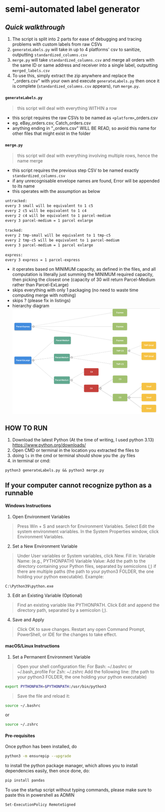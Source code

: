 
# semi-automated label generator
## _Quick walkthrough_
1. The script is split into 2 parts for ease of debugging and tracing problems with custom labels from raw CSVs
2. `generateLabels.py` will take in up to 4 platforms' csv to sanitize, outputting `standardized_columns.csv`
3. `merge.py` will take `standardized_columns.csv` and merge all orders with the same ID or same address and receiver into a single label, outputting `merged_labels.csv`
4. To use this, simply extract the zip anywhere and replace the "_orders.csv" with your own and execute `generateLabels.py` then once it is complete (`standardized_columns.csv` appears), run `merge.py`. 

#### `generateLabels.py`

> this script will deal with everything WITHIN a row
- this script requires the raw CSVs to be named as `<platform>`_orders.csv
- eg. eBay_orders.csv, Catch_orders.csv
- anything ending in "_orders.csv" WILL BE READ, so avoid this name for other files that might exist in the folder

#### `merge.py`
> this script will deal with everything involving multiple rows, hence the name merge
- this script requires the previous step CSV to be named exactly `standardized_columns.csv`
- if any unrecognisable envelope names are found, Error will be appended to its name
- this operates with the assumption as below
```
untracked:
every 3 small will be equivalent to 1 c5 
every 2 c5 will be equivalent to 1 c4
every 2 c4 will be equivalent to 1 parcel-medium
every 3 parcel-medium = 1 parcel exlarge

tracked:
every 2 tmp-small will be equivalent to 1 tmp-c5 
every 2 tmp-c5 will be equivalent to 1 parcel-medium
every 3 parcel-medium = 1 parcel exlarge

express:
every 3 express = 1 parcel-express
```
- it operates based on MINIMUM capacity, as defined in the files, and all computation is literally just summing the MINIMUM required capacity, then picking the closest one (capacity of 30 will return Parcel-Medium rather than Parcel-ExLarge)
- skips everything with only 1 packaging (no need to waste time computing merge with nothing)
- skips ? (please fix in listings)
- hierarchy diagram 
![Packages Diagram](images/package-hierarchy.png)

## HOW TO RUN
1. Download the latest Python (At the time of writing, I used python 3.13) https://www.python.org/downloads/
2. Open CMD or terminal in the location you extracted the files to
3. doing `ls` in the cmd or terminal should show you the .py files
4. in terminal or cmd:
```
python3 generateLabels.py && python3 merge.py
```

## If your computer cannot recognize python as a runnable
#### Windows Instructions
1. Open Environment Variables
> Press Win + S and search for Environment Variables.
Select Edit the system environment variables.
In the System Properties window, click Environment Variables.
2. Set a New Environment Variable
> Under User variables or System variables, click New.
Fill in:
Variable Name: (e.g., PYTHONPATH)
Variable Value: Add the path to the directory containing your Python files, separated by semicolons (;) if there are multiple paths (the path to your python3 FOLDER, the one holding your python executable). Example:
```bash
C:\Python39\python.exe
```
3. Edit an Existing Variable (Optional)
> Find an existing variable like PYTHONPATH.
Click Edit and append the directory path, separated by a semicolon (;).
4. Save and Apply
> Click OK to save changes.
Restart any open Command Prompt, PowerShell, or IDE for the changes to take effect.

#### macOS/Linux Instructions
1. Set a Permanent Environment Variable
>Open your shell configuration file:
For Bash: ~/.bashrc or ~/.bash_profile
For Zsh: ~/.zshrc
Add the following line: (the path to your python3 FOLDER, the one holding your python executable)
```bash
export PYTHONPATH=$PYTHONPATH:/usr/bin/python3
```
> Save the file and reload it:
```bash
source ~/.bashrc
```
or
```bash
source ~/.zshrc
```

#### Pre-requisites
Once python has been installed, do 
```bash 
python3 -m ensurepip --upgrade
```
to install the python package manager, which allows you to install dependencies easily, then once done, do:
```bash
pip install pandas
```
To use the startup script without typing commands, please make sure to paste this in powershell as ADMIN
```bash
Set-ExecutionPolicy RemoteSigned
```
